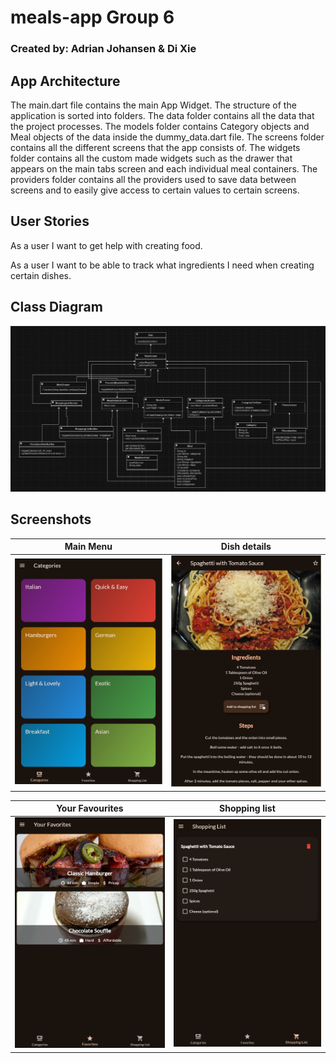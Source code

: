 # meals-app Group 6
### Created by: Adrian Johansen & Di Xie

## App Architecture
The main.dart file contains the main App Widget. The structure of the application is sorted into folders. The data folder contains all the data that the project processes. The models folder contains Category objects and Meal objects of the data inside the dummy_data.dart file. The screens folder contains all the different screens that the app consists of. The widgets folder contains all the custom made widgets such as the drawer that appears on the main tabs screen and each individual meal containers. The providers folder contains all the providers used to save data between screens and to easily give access to certain values to certain screens.

## User Stories
As a user I want to get help with creating food.

As a user I want to be able to track what ingredients I need when creating certain dishes.

## Class Diagram
![alt text](image.png)

## Screenshots
Main Menu                  |  Dish details
:-------------------------:|:-------------------------:
![](Screenshots/Main_Menu.PNG)  |  ![](Screenshots/Dish.PNG)

Your Favourites            |  Shopping list
:-------------------------:|:-------------------------:
![](Screenshots/Your_Favourites.PNG)   |  ![](Screenshots/ShoppingList.PNG)
